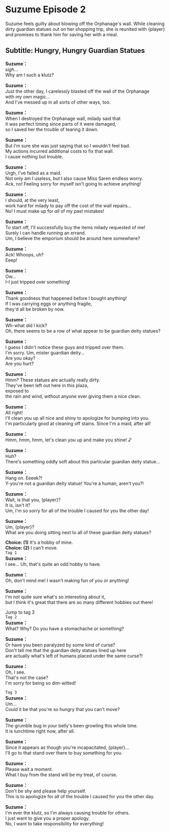 # Suzume Episode 2
Suzume feels guilty about blowing off the Orphanage's wall. While cleaning dirty guardian statues out on her shopping trip, she is reunited with {player} and promises to thank him for saving her with a meal.
  
## Subtitle: Hungry, Hungry Guardian Statues
  
**Suzume：**  
*sigh*...  
Why am I such a klutz?  
  
**Suzume：**  
Just the other day, I carelessly blasted off the wall of the Orphanage  
with my own magic...  
And I've messed up in all sorts of other ways, too.  
  
**Suzume：**  
When I destroyed the Orphanage wall, milady said that  
it was perfect timing since parts of it were damaged,  
so I saved her the trouble of tearing it down.  
  
**Suzume：**  
But I'm sure she was just saying that so I wouldn't feel bad.  
My actions incurred additional costs to fix that wall.  
I cause nothing but trouble.  
  
**Suzume：**  
Urgh, I've failed as a maid.  
Not only am I useless, but I also cause Miss Saren endless worry.  
Ack, no! Feeling sorry for myself isn't going to achieve anything!  
  
**Suzume：**  
I should, at the very least,  
work hard for milady to pay off the cost of the wall repairs...  
No! I must make up for *all* of my past mistakes!  
  
**Suzume：**  
To start off, I'll successfully buy the items milady requested of me!  
Surely I can handle running an errand.  
Um, I believe the emporium should be around here somewhere?  
  
**Suzume：**  
Ack! Whoops, uh?  
Eeep!  
  
**Suzume：**  
Ow...  
I-I just tripped over something!  
  
**Suzume：**  
Thank goodness that happened before I bought anything!  
If I was carrying eggs or anything fragile,  
they'd all be broken by now.  
  
**Suzume：**  
Wh-what did I kick?  
Oh, there seems to be a row of what appear to be guardian deity statues?  
  
**Suzume：**  
I guess I didn't notice these guys and tripped over them.  
I'm sorry. Um, mister guardian deity...  
Are you okay?  
Are you hurt?  
  
**Suzume：**  
Hmm? These statues are actually really dirty.  
They've been left out here in this plaza,  
exposed to  
the rain and wind, without anyone ever giving them a nice clean.  
  
**Suzume：**  
All right!  
I'll clean you up all nice and shiny to apologize for bumping into you.  
I'm particularly good at cleaning off stains. Since I'm a maid, after all!  
  
**Suzume：**  
Hmm, hmm, hmm, let's clean you up and make you shine! ♪  
  
**Suzume：**  
Huh?  
There's something oddly soft about this particular guardian deity statue...  
  
**Suzume：**  
Hang on. Eeeek?!  
Y-you're not a guardian deity statue! You're a human, aren't you?!  
  
**Suzume：**  
Wait, is that you, {player}?  
It is, isn't it?  
Um, I'm so sorry for all of the trouble I caused for you the other day!  
  
**Suzume：**  
Um, {player}?  
What are you doing sitting next to all of these guardian deity statues?  
  
**Choice: (1)**  It's a hobby of mine.  
**Choice: (2)**  I can't move.  
`Tag 1`  
**Suzume：**  
I see... Uh, that's quite an odd hobby to have.  
  
**Suzume：**  
Oh, don't mind me! I wasn't making fun of you or anything!  
  
**Suzume：**  
I'm not quite sure what's so interesting about it,  
but I think it's great that there are so many different hobbies out there!  
  
Jump to tag 3  
`Tag 2`  
**Suzume：**  
What? Why? Do you have a stomachache or something?  
  
**Suzume：**  
Or have you been paralyzed by some kind of curse?  
Don't tell me that the guardian deity statues lined up here  
are actually what's left of humans placed under the same curse?!  
  
**Suzume：**  
Oh, I see.  
That's not the case?  
I'm sorry for being so dim-witted!  
  
`Tag 3`  
**Suzume：**  
Um...  
Could it be that you're so hungry that you can't move?  
  
**Suzume：**  
The grumble bug in your belly's been growling this whole time.  
It is lunchtime right now, after all.  
  
**Suzume：**  
Since it appears as though you're incapacitated, {player}...  
I'll go to that stand over there to buy something for you.  
  
**Suzume：**  
Please wait a moment.  
What I buy from the stand will be my treat, of course.  
  
**Suzume：**  
Don't be shy and please help yourself.  
This is to apologize for all of the trouble I caused for you the other day.  
  
**Suzume：**  
I'm ever the klutz, so I'm always causing trouble for others.  
I just want to give you a proper apology.  
No, I want to take responsibility for everything!  
